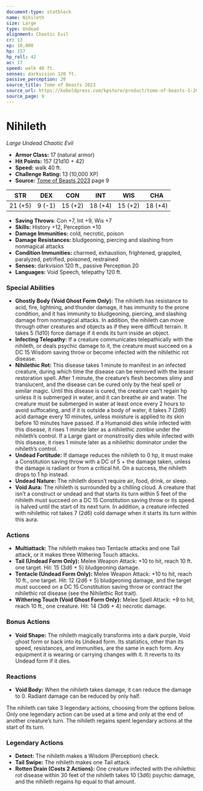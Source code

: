 ```yaml
---
document-type: statblock
name: Nihileth
size: Large
type: Undead
alignment: Chaotic Evil
cr: 13
xp: 10,000
hp: 157
hp_roll: 42
ac: 17
speed: walk 40 ft.
senses: darkvision 120 ft. 
passive_perception: 20
source_title: Tome of Beasts 2023
source_url: https://koboldpress.com/kpstore/product/tome-of-beasts-1-2023-edition/
source_page: 9
---
```


# Nihileth

*Large* *Undead* *Chaotic Evil*

- **Armor Class:** 17 (natural armor)
- **Hit Points:** 157 (21d10 + 42)
- **Speed:** walk 40 ft.
- **Challenge Rating:** 13 (10,000 XP)
- **Source:** [Tome of Beasts 2023](https://koboldpress.com/kpstore/product/tome-of-beasts-1-2023-edition/) page 9

| STR | DEX | CON | INT | WIS | CHA |
| --- | --- | --- | --- | --- | --- |
| 21 (+5) | 9 (-1) | 15 (+2) | 18 (+4) | 15 (+2) | 18 (+4) |

- **Saving Throws**: Con +7, Int +9, Wis +7
- **Skills:** History +12, Perception +10
- **Damage Immunities:** cold, necrotic, poison
- **Damage Resistances:** bludgeoning, piercing and slashing from nonmagical attacks
- **Condition Immunities:** charmed, exhaustion, frightened, grappled, paralyzed, petrified, poisoned, restrained
- **Senses:** darkvision 120 ft., passive Perception 20
- **Languages:** Void Speech, telepathy 120 ft.

### Special Abilities

- **Ghostly Body (Void Ghost Form Only):** The nihileth has resistance to acid, fire, lightning, and thunder damage, it has immunity to the prone condition, and it has immunity to bludgeoning, piercing, and slashing damage from nonmagical attacks. In addition, the nihileth can move through other creatures and objects as if they were difficult terrain. It takes 5 (1d10) force damage if it ends its turn inside an object.
- **Infecting Telepathy:** If a creature communicates telepathically with the nihileth, or deals psychic damage to it, the creature must succeed on a DC 15 Wisdom saving throw or become infected with the nihilethic rot disease.
- **Nihilethic Rot:** This disease takes 1 minute to manifest in an infected creature, during which time the disease can be removed with the lesser restoration spell. After 1 minute, the creature’s flesh becomes slimy and translucent, and the disease can be cured only by the heal spell or similar magic. Until this disease is cured, the creature can’t regain hp unless it is submerged in water, and it can breathe air and water. The creature must be submerged in water at least once every 2 hours to avoid suffocating, and if it is outside a body of water, it takes 7 (2d6) acid damage every 10 minutes, unless moisture is applied to its skin before 10 minutes have passed. If a Humanoid dies while infected with this disease, it rises 1 minute later as a nihilethic zombie under the nihileth’s control. If a Large giant or monstrosity dies while infected with this disease, it rises 1 minute later as a nihilethic dominator under the nihileth’s control.
- **Undead Fortitude:** If damage reduces the nihileth to 0 hp, it must make a Constitution saving throw with a DC of 5 + the damage taken, unless the damage is radiant or from a critical hit. On a success, the nihileth drops to 1 hp instead.
- **Undead Nature:** The nihileth doesn’t require air, food, drink, or sleep.
- **Void Aura:** The nihileth is surrounded by a chilling cloud. A creature that isn’t a construct or undead and that starts its turn within 5 feet of the nihileth must succeed on a DC 15 Constitution saving throw or its speed is halved until the start of its next turn. In addition, a creature infected with nihilethic rot takes 7 (2d6) cold damage when it starts its turn within this aura.

### Actions

- **Multiattack:** The nihileth makes two Tentacle attacks and one Tail attack, or it makes three Withering Touch attacks.
- **Tail (Undead Form Only):** Melee Weapon Attack: +10 to hit, reach 10 ft. one target. Hit: 15 (3d6 + 5) bludgeoning damage.
- **Tentacle (Undead Form Only):** Melee Weapon Attack: +10 to hit, reach 10 ft., one target. Hit: 12 (2d6 + 5) bludgeoning damage, and the target must succeed on a DC 15 Constitution saving throw or contract the nihilethic rot disease (see the Nihilethic Rot trait).
- **Withering Touch (Void Ghost Form Only):** Melee Spell Attack: +9 to hit, reach 10 ft., one creature. Hit: 14 (3d6 + 4) necrotic damage.

### Bonus Actions

- **Void Shape:** The nihileth magically transforms into a dark purple, Void ghost form or back into its Undead form. Its statistics, other than its speed, resistances, and immunities, are the same in each form. Any equipment it is wearing or carrying changes with it. It reverts to its Undead form if it dies.

### Reactions

- **Void Body:** When the nihileth takes damage, it can reduce the damage to 0. Radiant damage can be reduced by only half.

The nihileth can take 3 legendary actions, choosing from the options below. Only one legendary action can be used at a time and only at the end of another creature’s turn. The nihileth regains spent legendary actions at the start of its turn.

### Legendary Actions

- **Detect:** The nihileth makes a Wisdom (Perception) check.
- **Tail Swipe:** The nihileth makes one Tail attack.
- **Rotten Drain (Costs 2 Actions):** One creature infected with the nihilethic rot disease within 30 feet of the nihileth takes 10 (3d6) psychic damage, and the nihileth regains hp equal to that amount.

